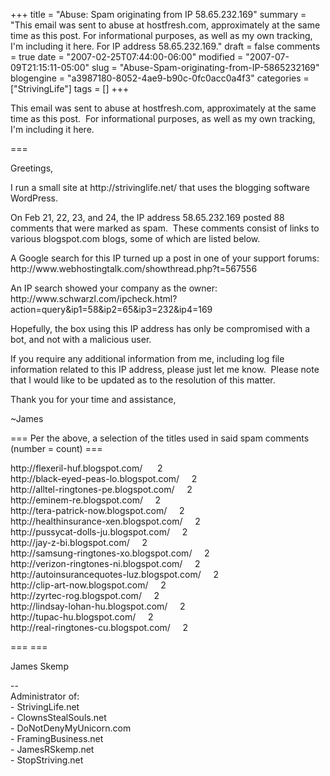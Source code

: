 +++
title = "Abuse: Spam originating from IP 58.65.232.169"
summary = "This email was sent to abuse at hostfresh.com, approximately at the same time as this post. For informational purposes, as well as my own tracking, I'm including it here. For IP address 58.65.232.169."
draft = false
comments = true
date = "2007-02-25T07:44:00-06:00"
modified = "2007-07-09T21:15:11-05:00"
slug = "Abuse-Spam-originating-from-IP-5865232169"
blogengine = "a3987180-8052-4ae9-b90c-0fc0acc0a4f3"
categories = ["StrivingLife"]
tags = []
+++

<p>
This email was sent to abuse at hostfresh.com, approximately at the same time as this post.&nbsp; For informational purposes, as well as my own tracking, I&#39;m including it here.<!--more-->
</p>
<p>
===
</p>
<p>
Greetings,
</p>
<p>
I run a small site at http://strivinglife.net/ that uses the blogging software WordPress.
</p>
<p>
On Feb 21, 22, 23, and 24, the IP address 58.65.232.169 posted 88 comments that were marked as spam.&nbsp; These comments consist of links to various blogspot.com blogs, some of which are listed below.
</p>
<p>
A Google search for this IP turned up a post in one of your support forums: http://www.webhostingtalk.com/showthread.php?t=567556
</p>
<p>
An IP search showed your company as the owner: http://www.schwarzl.com/ipcheck.html?action=query&amp;ip1=58&amp;ip2=65&amp;ip3=232&amp;ip4=169
</p>
<p>
Hopefully, the box using this IP address has only be compromised with a bot, and not with a malicious user.
</p>
<p>
If you require any additional information from me, including log file information related to this IP address, please just let me know.&nbsp; Please note that I would like to be updated as to the resolution of this matter.
</p>
<p>
Thank you for your time and assistance,
</p>
<p>
~James
</p>
<p>
=== Per the above, a selection of the titles used in said spam comments (number = count) ===
</p>
<p>
http://flexeril-huf.blogspot.com/ &nbsp;&nbsp;&nbsp; &nbsp;2<br />
http://black-eyed-peas-lo.blogspot.com/ &nbsp;&nbsp; &nbsp;2<br />
http://alltel-ringtones-pe.blogspot.com/ &nbsp;&nbsp; &nbsp;2<br />
http://eminem-re.blogspot.com/ &nbsp;&nbsp; &nbsp;2<br />
http://tera-patrick-now.blogspot.com/ &nbsp;&nbsp; &nbsp;2<br />
http://healthinsurance-xen.blogspot.com/ &nbsp;&nbsp; &nbsp;2<br />
http://pussycat-dolls-ju.blogspot.com/ &nbsp;&nbsp; &nbsp;2<br />
http://jay-z-bi.blogspot.com/ &nbsp;&nbsp; &nbsp;2<br />
http://samsung-ringtones-xo.blogspot.com/ &nbsp;&nbsp; &nbsp;2<br />
http://verizon-ringtones-ni.blogspot.com/ &nbsp;&nbsp; &nbsp;2<br />
http://autoinsurancequotes-luz.blogspot.com/ &nbsp;&nbsp; &nbsp;2<br />
http://clip-art-now.blogspot.com/ &nbsp;&nbsp; &nbsp;2<br />
http://zyrtec-rog.blogspot.com/ &nbsp;&nbsp; &nbsp;2<br />
http://lindsay-lohan-hu.blogspot.com/ &nbsp;&nbsp; &nbsp;2<br />
http://tupac-hu.blogspot.com/ &nbsp;&nbsp; &nbsp;2<br />
http://real-ringtones-cu.blogspot.com/ &nbsp;&nbsp; &nbsp;2
</p>
<p>
=== ===
</p>
<p>
James Skemp
</p>
<p>
-- <br />
Administrator of:<br />
- StrivingLife.net<br />
- ClownsStealSouls.net<br />
- DoNotDenyMyUnicorn.com<br />
- FramingBusiness.net<br />
- JamesRSkemp.net<br />
- StopStriving.net
</p>

